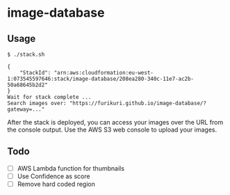 # image-database

## Usage
```
$ ./stack.sh

{
    "StackId": "arn:aws:cloudformation:eu-west-1:073545597646:stack/image-database/208ea280-340c-11e7-ac2b-50a68645b2d2"
}
Wait for stack complete ...
Search images over: "https://furikuri.github.io/image-database/?gateway=..."
```

After the stack is deployed, you can access your images over the URL from the console output. Use the AWS S3 web console to upload your images.

## Todo
- [ ] AWS Lambda function for thumbnails
- [ ] Use Confidence as score
- [ ] Remove hard coded region 
